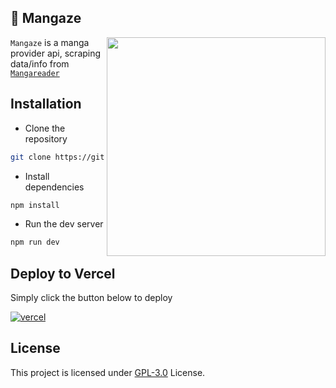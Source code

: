 ## 🍥 Mangaze 
<img src="https://files.catbox.moe/yqweov.png" align="right" height="350vw">

`Mangaze` is a manga provider api, scraping data/info from [`Mangareader`](https://mangareader.to)

## Installation
- Clone the repository
```sh
git clone https://github.com/sckoorp/mangaze.git
```
- Install dependencies
```sh
npm install
```
- Run the dev server
```sh
npm run dev
```

## Deploy to Vercel
Simply click the button below to deploy

[![vercel](https://vercel.com/button)](https://vercel.com/new/clone?repository-url=https://github.com/sckoorp/mangaze)

## License
This project is licensed under [GPL-3.0](LICENSE) License.